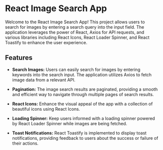 # React Image Search App

Welcome to the React Image Search App! This project allows users to search for images by entering a search query into the input field. The application leverages the power of React, Axios for API requests, and various libraries including React Icons, React Loader Spinner, and React Toastify to enhance the user experience.

## Features

- **Search Images:**
  Users can easily search for images by entering keywords into the search input. The application utilizes Axios to fetch image data from a relevant API.

- **Pagination:**
  The image search results are paginated, providing a smooth and efficient way to navigate through multiple pages of search results.

- **React Icons:**
  Enhance the visual appeal of the app with a collection of beautiful icons using React Icons.

- **Loading Spinner:**
  Keep users informed with a loading spinner powered by React Loader Spinner while images are being fetched.

- **Toast Notifications:**
  React Toastify is implemented to display toast notifications, providing feedback to users about the success or failure of their actions.
